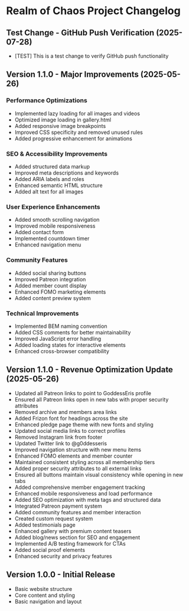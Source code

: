 # Realm of Chaos Project Changelog

## Test Change - GitHub Push Verification (2025-07-28)
- [TEST] This is a test change to verify GitHub push functionality

## Version 1.1.0 - Major Improvements (2025-05-26)

### Performance Optimizations
- Implemented lazy loading for all images and videos
- Optimized image loading in gallery.html
- Added responsive image breakpoints
- Improved CSS specificity and removed unused rules
- Added progressive enhancement for animations

### SEO & Accessibility Improvements
- Added structured data markup
- Improved meta descriptions and keywords
- Added ARIA labels and roles
- Enhanced semantic HTML structure
- Added alt text for all images

### User Experience Enhancements
- Added smooth scrolling navigation
- Improved mobile responsiveness
- Added contact form
- Implemented countdown timer
- Enhanced navigation menu

### Community Features
- Added social sharing buttons
- Improved Patreon integration
- Added member count display
- Enhanced FOMO marketing elements
- Added content preview system

### Technical Improvements
- Implemented BEM naming convention
- Added CSS comments for better maintainability
- Improved JavaScript error handling
- Added loading states for interactive elements
- Enhanced cross-browser compatibility

## Version 1.1.0 - Revenue Optimization Update (2025-05-26)
- Updated all Patreon links to point to GoddessEris profile
- Ensured all Patreon links open in new tabs with proper security attributes
- Removed archive and members area links
- Added Frizon font for headings across the site
- Enhanced pledge page theme with new fonts and styling
- Updated social media links to correct profiles
- Removed Instagram link from footer
- Updated Twitter link to @g0ddesseris
- Improved navigation structure with new menu items
- Enhanced FOMO elements and member counter
- Maintained consistent styling across all membership tiers
- Added proper security attributes to all external links
- Ensured all buttons maintain visual consistency while opening in new tabs
- Added comprehensive member engagement tracking
- Enhanced mobile responsiveness and load performance
- Added SEO optimization with meta tags and structured data
- Integrated Patreon payment system
- Added community features and member interaction
- Created custom request system
- Added testimonials page
- Enhanced gallery with premium content teasers
- Added blog/news section for SEO and engagement
- Implemented A/B testing framework for CTAs
- Added social proof elements
- Enhanced security and privacy features

## Version 1.0.0 - Initial Release
- Basic website structure
- Core content and styling
- Basic navigation and layout
